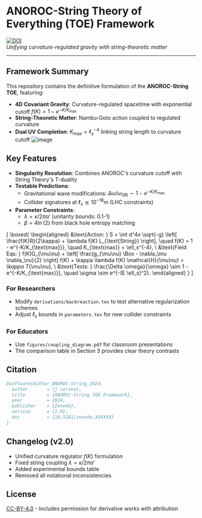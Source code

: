 # ANOROC-String Theory of Everything (TOE) Framework

[![DOI](https://zenodo.org/badge/DOI/10.5281/zenodo.XXXXXX.svg)](https://doi.org/10.5281/zenodo.XXXXXX)  
*Unifying curvature-regulated gravity with string-theoretic matter*

---

## Framework Summary
This repository contains the definitive formulation of the **ANOROC-String TOE**, featuring:
- **4D Covariant Gravity**: Curvature-regulated spacetime with exponential cutoff $f(K) = 1 - e^{-K/K_{\text{max}}}$
- **String-Theoretic Matter**: Nambu-Goto action coupled to regulated curvature
- **Dual UV Completion**: $K_{\text{max}} = \ell_s^{-4}$ linking string length to curvature cutoff
![image](https://github.com/user-attachments/assets/c847c976-47a3-481e-9f97-2b0e94012c19)



## Key Features
- **Singularity Resolution**: Combines ANOROC's curvature cutoff with String Theory's T-duality
- **Testable Predictions**:
  - Gravitational wave modifications: $\Delta\omega/\omega_{\text{GR}} \sim 1 - e^{-K/K_{\text{max}}}$
  - Collider signatures at $\ell_s \lesssim 10^{-18}\text{m}$ (LHC constraints)
- **Parameter Constraints**:
  - $\lambda = \kappa/2\pi\alpha'$ (unitarity bounds: 0.1-1)
  - $\beta = 4\ln(2)$ from black hole entropy matching

\[
\boxed{
\begin{aligned}
&\text{Action: } S = \int d^4x \sqrt{-g} \left[ \frac{f(K)R}{2\kappa} + \lambda f(K) L_{\text{String}} \right], \quad f(K) = 1 - e^{-K/K_{\text{max}}}, \quad K_{\text{max}} = \ell_s^{-4}, \\
&\text{Field Eqs: } f(K)G_{\mu\nu} + \left[ \frac{g_{\mu\nu} \Box - \nabla_\mu \nabla_\nu}{2} \right] f(K) + \kappa \lambda f(K) \mathcal{H}_{\mu\nu} = \kappa T_{\mu\nu}, \\
&\text{Tests: } \frac{\Delta \omega}{\omega} \sim 1 - e^{-K/K_{\text{max}}}, \quad \sigma \sim e^{-(E \ell_s)^2}.
\end{aligned}
}
\]
### For Researchers
- Modify `derivations/backreaction.tex` to test alternative regularization schemes
- Adjust $\ell_s$ bounds in `parameters.tex` for new collider constraints

### For Educators
- Use `figures/coupling_diagram.pdf` for classroom presentations
- The comparison table in Section 3 provides clear theory contrasts

## Citation
```bibtex
@software{Author_ANOROC-String_2024,
  author       = {j corona},
  title        = {ANOROC-String TOE Framework},
  year         = 2024,
  publisher    = {Zenodo},
  version      = {2.0},
  doi          = {10.5281/zenodo.XXXXXX}
}
```

## Changelog (v2.0)
- Unified curvature regulator $f(K)$ formulation
- Fixed string coupling $\lambda = \kappa/2\pi\alpha'$
- Added experimental bounds table
- Removed all notational inconsistencies

## License
[CC-BY-4.0](LICENSE.md) - Includes permission for derivative works with attribution
```
